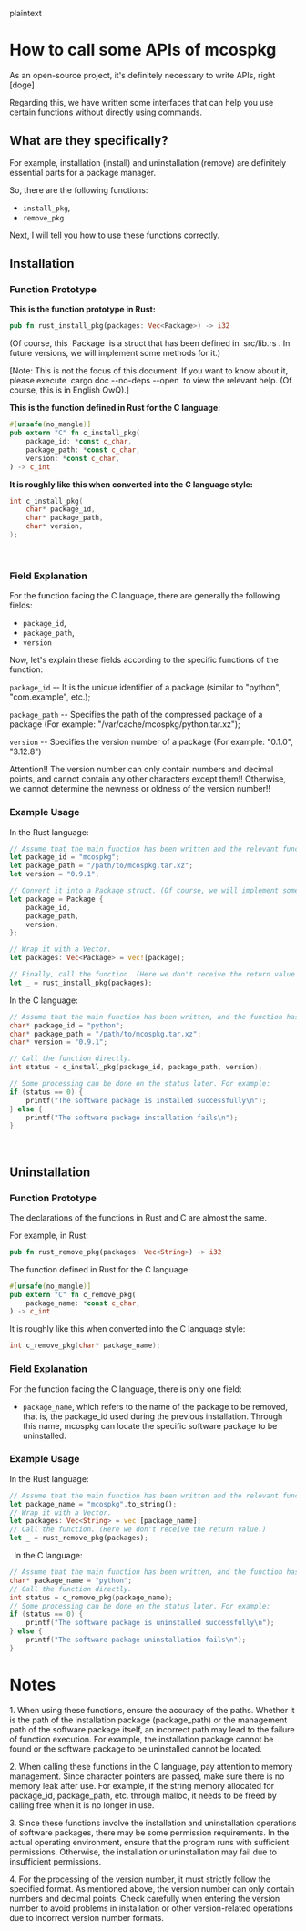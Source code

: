 plaintext  
# How to call some APIs of mcospkg
As an open-source project, it's definitely necessary to write APIs, right [doge]

Regarding this, we have written some interfaces that can help you use certain functions without directly using commands.

## What are they specifically?
For example, installation (install) and uninstallation (remove) are definitely essential parts for a package manager.

So, there are the following functions:
 - `install_pkg`,
 - `remove_pkg`

Next, I will tell you how to use these functions correctly.

## Installation
### Function Prototype
**This is the function prototype in Rust:**

```rust
pub fn rust_install_pkg(packages: Vec<Package>) -> i32
```
 
(Of course, this  Package  is a struct that has been defined in  src/lib.rs . In future versions, we will implement some methods for it.)
 
[Note: This is not the focus of this document. If you want to know about it, please execute  cargo doc --no-deps --open  to view the relevant help. (Of course, this is in English QwQ).]
 
**This is the function defined in Rust for the C language:**
 
```rust
#[unsafe(no_mangle)]
pub extern "C" fn c_install_pkg(
    package_id: *const c_char,
    package_path: *const c_char,
    version: *const c_char,
) -> c_int
```
 
**It is roughly like this when converted into the C language style:**
 
```c
int c_install_pkg(
    char* package_id,
    char* package_path,
    char* version,
);
```
 
 
### Field Explanation
 
For the function facing the C language, there are generally the following fields:
- `package_id`,
- `package_path`,
- `version`
 
Now, let's explain these fields according to the specific functions of the function:
 
`package_id` -- It is the unique identifier of a package
(similar to "python", "com.example", etc.);
 
`package_path` -- Specifies the path of the compressed package of a package
(For example: "/var/cache/mcospkg/python.tar.xz");
 
`version` -- Specifies the version number of a package
(For example: "0.1.0", "3.12.8")
 
Attention!! The version number can only contain numbers and decimal points, and cannot contain any other characters except them!! Otherwise, we cannot determine the newness or oldness of the version number!!
 
### Example Usage
 
In the Rust language:
 
```rust
// Assume that the main function has been written and the relevant functions have been imported.
let package_id = "mcospkg";
let package_path = "/path/to/mcospkg.tar.xz";
let version = "0.9.1";

// Convert it into a Package struct. (Of course, we will implement some methods to convert it more conveniently in the future.)
let package = Package {
    package_id,
    package_path,
    version,
};

// Wrap it with a Vector.
let packages: Vec<Package> = vec![package];

// Finally, call the function. (Here we don't receive the return value.)
let _ = rust_install_pkg(packages);
```
 
In the C language:
 
```c
// Assume that the main function has been written, and the function has been correctly declared and can be linked properly.
char* package_id = "python";
char* package_path = "/path/to/mcospkg.tar.xz";
char* version = "0.9.1";

// Call the function directly.
int status = c_install_pkg(package_id, package_path, version);

// Some processing can be done on the status later. For example:
if (status == 0) {
    printf("The software package is installed successfully\n");
} else {
    printf("The software package installation fails\n");
}
```
 
 
## Uninstallation
### Function Prototype
 
The declarations of the functions in Rust and C are almost the same.
 
For example, in Rust:
 
```rust
pub fn rust_remove_pkg(packages: Vec<String>) -> i32
```
 
The function defined in Rust for the C language:
 
```rust
#[unsafe(no_mangle)]
pub extern "C" fn c_remove_pkg(
    package_name: *const c_char,
) -> c_int
```
 
It is roughly like this when converted into the C language style:
 
```c
int c_remove_pkg(char* package_name);
```
 
### Field Explanation
 
For the function facing the C language, there is only one field:
 
- `package_name`, which refers to the name of the package to be removed, that is, the package_id used during the previous installation. Through this name, mcospkg can locate the specific software package to be uninstalled.
 
### Example Usage
 
In the Rust language:
```rust
// Assume that the main function has been written and the relevant functions have been imported.
let package_name = "mcospkg".to_string();
// Wrap it with a Vector.
let packages: Vec<String> = vec![package_name];
// Call the function. (Here we don't receive the return value.)
let _ = rust_remove_pkg(packages);
```
 
In the C language:
 
```c
// Assume that the main function has been written, and the function has been correctly declared and can be linked properly.
char* package_name = "python";
// Call the function directly.
int status = c_remove_pkg(package_name);
// Some processing can be done on the status later. For example:
if (status == 0) {
    printf("The software package is uninstalled successfully\n");
} else {
    printf("The software package uninstallation fails\n");
}
```
 
# Notes
 
1. When using these functions, ensure the accuracy of the paths. Whether it is the path of the installation package (package_path) or the management path of the software package itself, an incorrect path may lead to the failure of function execution. For example, the installation package cannot be found or the software package to be uninstalled cannot be located.
 
2. When calling these functions in the C language, pay attention to memory management. Since character pointers are passed, make sure there is no memory leak after use. For example, if the string memory allocated for package_id, package_path, etc. through malloc, it needs to be freed by calling free when it is no longer in use.
 
3. Since these functions involve the installation and uninstallation operations of software packages, there may be some permission requirements. In the actual operating environment, ensure that the program runs with sufficient permissions. Otherwise, the installation or uninstallation may fail due to insufficient permissions.
 
4. For the processing of the version number, it must strictly follow the specified format. As mentioned above, the version number can only contain numbers and decimal points. Check carefully when entering the version number to avoid problems in installation or other version-related operations due to incorrect version number formats.